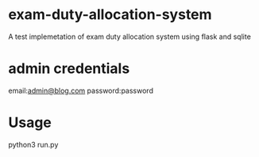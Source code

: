 # exam-duty-allocation-system
A test implemetation of exam duty allocation system using flask and sqlite

# admin credentials
email:admin@blog.com
password:password
# Usage
python3 run.py
